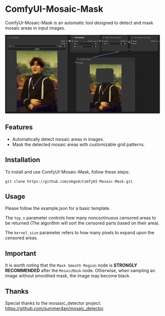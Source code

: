 # ComfyUI-Mosaic-Mask

ComfyUI-Mosaic-Mask is an automatic tool designed to detect and mask mosaic areas in input images.

![Example](./example/example.png)

## Features

- Automatically detect mosaic areas in images.
- Mask the detected mosaic areas with customizable grid patterns.

## Installation

To install and use ComfyUI-Mosaic-Mask, follow these steps:

    git clone https://github.com/okgo4/ComfyUI-Mosaic-Mask.git

   
## Usage

Please follow the example.json for a basic template.

The `top_n` parameter controls how many noncontinuous censored areas to be returned (The algorithm will sort the censored parts based on their area).

The `kernel_size` parameter refers to how many pixels to expand upon the censored areas.

## Important

It is worth noting that the `Mask Smooth Region` node is **STRONGLY RECOMMENDED** after the `MosaicMask` node. Otherwise, when sampling an image without smoothed mask, the image may become black.

## Thanks 
Special thanks to the mosasic_detector project: https://github.com/summer4an/mosaic_detector.

